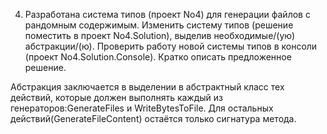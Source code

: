 4. Разработана система типов (проект No4) для генерации файлов с рандомным содержимым. Изменить систему типов (решение поместить в проект No4.Solution), выделив необходимые/(ую) абстракции/(ю). Проверить работу новой системы типов в консоли (проект No4.Solution.Console). Кратко описать предложенное решение.

Абстракция заключается в выделении в абстрактный класс тех действий, которые должен выполнять каждый из генераторов:GenerateFiles и WriteBytesToFile. Для остальных действий(GenerateFileContent) остаётся только сигнатура метода.